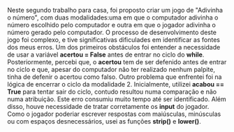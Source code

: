 Neste segundo trabalho para casa, foi proposto criar um jogo de "Adivinha o número", com duas modalidades:uma em que o computador adivinha o número escolhido pelo computador e outra em que o jogador adivinha o número gerado pelo computador.
O processo de desenvolvimento deste jogo foi complexo, e tive significativas dificulades em identificar as fontes dos meus erros.
Um dos primeiros obstáculos foi entender a necessidade de usar a variável **acertou = False** antes de entrar no ciclo do **while**. Posteriormente, percebi que, o **acertou** tem de ser defenido antes de entrar no ciclo e que, apesar do computador não ter realizado nenhum palpite, tinha de defenir o acertou como falso.
Outro problema que enfrentei foi na lógica de encerrar o ciclo da modalidade 2. Inicialmente, utilizei **acabou == True** para tentar sair do ciclo, contudo resultou numa comparação e não numa atribuição. Este erro consumiu muito tempo até ser identificado. 
Além disso, houve necessidade de tratar corretamente os **input** do jogador. Como o jogador poderiar escrever respostas com maiúsculas, minúsculas ou com espaços desnecessários, usei as funções **strip()** e **lower()**.